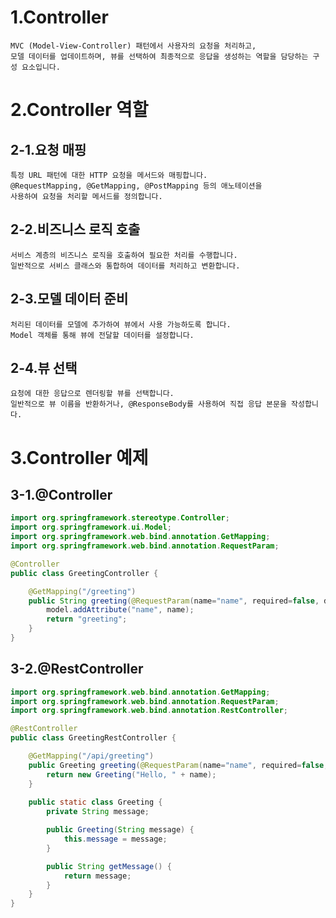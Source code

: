 # 1.Controller
    MVC (Model-View-Controller) 패턴에서 사용자의 요청을 처리하고, 
    모델 데이터를 업데이트하며, 뷰를 선택하여 최종적으로 응답을 생성하는 역할을 담당하는 구성 요소입니다. 

# 2.Controller 역할
## 2-1.요청 매핑
    특정 URL 패턴에 대한 HTTP 요청을 메서드와 매핑합니다.
    @RequestMapping, @GetMapping, @PostMapping 등의 애노테이션을
    사용하여 요청을 처리할 메서드를 정의합니다.

## 2-2.비즈니스 로직 호출
    서비스 계층의 비즈니스 로직을 호출하여 필요한 처리를 수행합니다.
    일반적으로 서비스 클래스와 통합하여 데이터를 처리하고 변환합니다.

## 2-3.모델 데이터 준비
    처리된 데이터를 모델에 추가하여 뷰에서 사용 가능하도록 합니다.
    Model 객체를 통해 뷰에 전달할 데이터를 설정합니다.

## 2-4.뷰 선택
    요청에 대한 응답으로 렌더링할 뷰를 선택합니다.
    일반적으로 뷰 이름을 반환하거나, @ResponseBody를 사용하여 직접 응답 본문을 작성합니다.


# 3.Controller 예제
## 3-1.@Controller
```java
import org.springframework.stereotype.Controller;
import org.springframework.ui.Model;
import org.springframework.web.bind.annotation.GetMapping;
import org.springframework.web.bind.annotation.RequestParam;

@Controller
public class GreetingController {

    @GetMapping("/greeting")
    public String greeting(@RequestParam(name="name", required=false, defaultValue="World") String name, Model model) {
        model.addAttribute("name", name);
        return "greeting";
    }
}
```


## 3-2.@RestController
```java
import org.springframework.web.bind.annotation.GetMapping;
import org.springframework.web.bind.annotation.RequestParam;
import org.springframework.web.bind.annotation.RestController;

@RestController
public class GreetingRestController {

    @GetMapping("/api/greeting")
    public Greeting greeting(@RequestParam(name="name", required=false, defaultValue="World") String name) {
        return new Greeting("Hello, " + name);
    }
    
    public static class Greeting {
        private String message;

        public Greeting(String message) {
            this.message = message;
        }

        public String getMessage() {
            return message;
        }
    }
}
```
